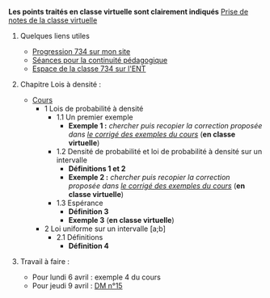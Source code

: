 __Les points traités en classe virtuelle sont clairement indiqués__
[Prise de notes de la classe virtuelle](notes/2020-04-02-Note-08-56.pdf)

1. Quelques liens utiles 
   * [Progression 734 sur mon site](http://www.frederic-junier.org/TS2020/Progression/TS_2020.html)
   * [Séances pour la continuité pédagogique](https://frederic-junier.github.io/TS-2019-2020/)
   * [Espace de la classe 734 sur l'ENT](https://le-parc.ent.auvergnerhonealpes.fr/classes/classe-734/mathematiques/)

2. Chapitre Lois à densité :
   * [Cours](http://frederic-junier.org/TS2020/Cours/TSCoursLoiDensite2019V1-prof-Web.pdf)
     * 1 Lois de probabilité à densité
       * 1.1 Un premier exemple
         * __Exemple 1 :__ _chercher puis recopier la correction proposée dans [le corrigé des exemples du cours](../LoisDensite/CorrigeExemplesCoursLoisDensite2019.pdf)_ (__en classe virtuelle__)
       * 1.2 Densité de probabilité et loi de probabilité à densité sur un intervalle
         * __Définitions 1 et 2__
         * __Exemple 2 :__  _chercher puis recopier la correction proposée dans [le corrigé des exemples du cours](../LoisDensite/CorrigeExemplesCoursLoisDensite2019.pdf)_ (__en classe virtuelle__)
       * 1.3 Espérance
         * __Définition 3__
         * __Exemple 3__ (__en classe virtuelle__)
     * 2 Loi uniforme sur un intervalle [a;b]
       * 2.1 Définitions
         * __Définition 4__

3. Travail à faire :
   * Pour lundi  6 avril :  exemple 4 du cours 
   * Pour jeudi 9 avril :  [DM n°15](http://frederic-junier.org/TS2020/Cours/TS-DM15-2020-Web.pdf)
